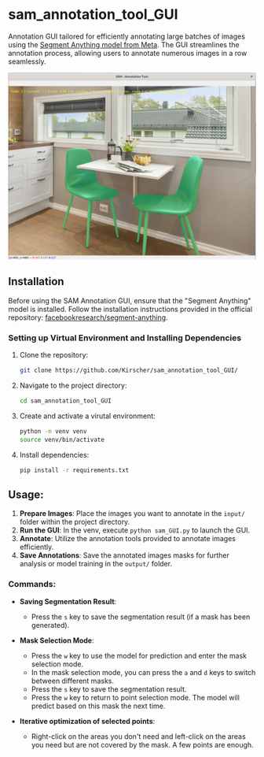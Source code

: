 # sam_annotation_tool_GUI

Annotation GUI tailored for efficiently annotating large batches of images using the [Segment Anything model from Meta](https://segment-anything.com/). The GUI streamlines the annotation process, allowing users to annotate numerous images in a row seamlessly.

![example_screenshot](src/screenshot.png "Example Screenshot")

## Installation

Before using the SAM Annotation GUI, ensure that the "Segment Anything" model is installed. Follow the installation instructions provided in the official repository: [facebookresearch/segment-anything](https://github.com/facebookresearch/segment-anything).

### Setting up Virtual Environment and Installing Dependencies

1. Clone the repository:
   ```sh
   git clone https://github.com/Kirscher/sam_annotation_tool_GUI/
   ```

2. Navigate to the project directory:
   ```sh
   cd sam_annotation_tool_GUI
    ```

3. Create and activate a virutal environment:
    ```sh
   python -m venv venv
   source venv/bin/activate
    ```
4. Install dependencies:
    ```sh
   pip install -r requirements.txt
    ```

## Usage:

1. **Prepare Images**: Place the images you want to annotate in the `input/` folder within the project directory. 
2. **Run the GUI**: In the venv, execute `python sam_GUI.py` to launch the GUI.
3. **Annotate**: Utilize the annotation tools provided to annotate images efficiently.
4. **Save Annotations**: Save the annotated images masks for further analysis or model training in the `output/` folder.


### Commands:

- **Saving Segmentation Result**:
  - Press the `s` key to save the segmentation result (if a mask has been generated).

- **Mask Selection Mode**:
  - Press the `w` key to use the model for prediction and enter the mask selection mode.
  - In the mask selection mode, you can press the `a` and `d` keys to switch between different masks.
  - Press the `s` key to save the segmentation result.
  - Press the `w` key to return to point selection mode. The model will predict based on this mask the next time.

- **Iterative optimization of selected points**:
  - Right-click on the areas you don't need and left-click on the areas you need but are not covered by the mask. A few points are enough. 
